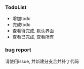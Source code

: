 ### TodoList
* 增加todo
* 完成todo
* 查看待完成, 默认界面
* 查看已完成, 查看所有

### bug report
请使用issue, 并新建分支合并补丁代码
    